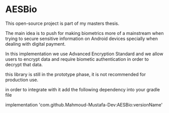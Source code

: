 # AESBio

This open-source project is part of my masters thesis.

The main idea is to push for making biometrics more of a mainstream when trying to secure sensitive information 
on Android devices specially when dealing with digital payment.

In this implementation we use Advanced Encryption Standard and we allow users to encrypt data and require biometic
authentication in order to decrypt that data.

this library is still in the prototype phase, it is not recommended for production use.


in order to integrate with it add the following dependency into your gradle file

implementation 'com.github.Mahmoud-Mustafa-Dev:AESBio:versionName'
